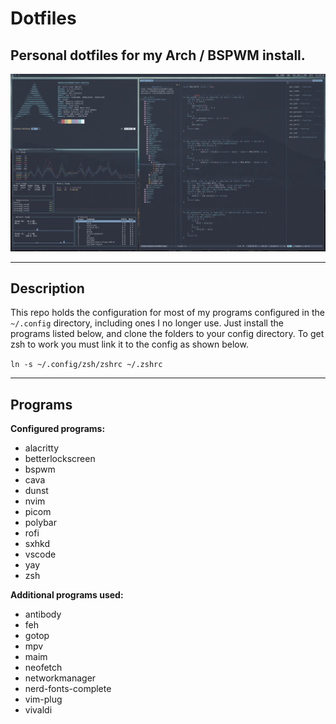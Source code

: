 # **Dotfiles**
## Personal dotfiles for my Arch / BSPWM install.
![Screenshot](screenshot.png)

---
## **Description**

This repo holds the configuration for most of my programs configured in the `~/.config` directory, including ones I no longer use. Just install the programs listed below, and clone the folders to your config directory. To get zsh to work you must link it to the config as shown below.

`ln -s ~/.config/zsh/zshrc ~/.zshrc`

---
## **Programs**

**Configured programs:**
- alacritty
- betterlockscreen
- bspwm
- cava
- dunst
- nvim
- picom
- polybar
- rofi
- sxhkd
- vscode
- yay
- zsh

 
**Additional programs used:**
- antibody
- feh
- gotop
- mpv
- maim
- neofetch
- networkmanager
- nerd-fonts-complete
- vim-plug
- vivaldi
